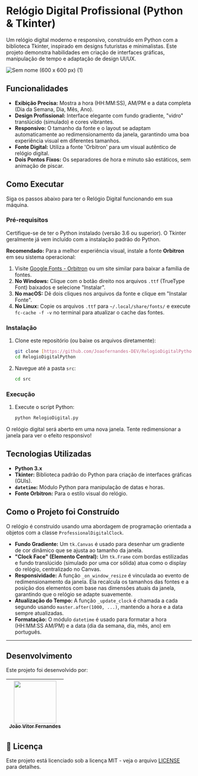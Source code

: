 # Relógio Digital Profissional (Python & Tkinter)

Um relógio digital moderno e responsivo, construído em Python com a biblioteca Tkinter, inspirado em designs futuristas e minimalistas. Este projeto demonstra habilidades em criação de interfaces gráficas, manipulação de tempo e adaptação de design UI/UX.

![Sem nome (600 x 600 px) (1)](https://github.com/user-attachments/assets/dd15dd22-f3b4-4887-80a7-37fb5f319722)

## Funcionalidades

* **Exibição Precisa:** Mostra a hora (HH:MM:SS), AM/PM e a data completa (Dia da Semana, Dia, Mês, Ano).
* **Design Profissional:** Interface elegante com fundo gradiente, "vidro" translúcido (simulado) e cores vibrantes.
* **Responsivo:** O tamanho da fonte e o layout se adaptam automaticamente ao redimensionamento da janela, garantindo uma boa experiência visual em diferentes tamanhos.
* **Fonte Digital:** Utiliza a fonte 'Orbitron' para um visual autêntico de relógio digital.
* **Dois Pontos Fixos:** Os separadores de hora e minuto são estáticos, sem animação de piscar.

## Como Executar

Siga os passos abaixo para ter o Relógio Digital funcionando em sua máquina.

### Pré-requisitos

Certifique-se de ter o Python instalado (versão 3.6 ou superior). O Tkinter geralmente já vem incluído com a instalação padrão do Python.

**Recomendado:** Para a melhor experiência visual, instale a fonte **Orbitron** em seu sistema operacional:
1.  Visite [Google Fonts - Orbitron](https://fonts.google.com/specimen/Orbitron) ou um site similar para baixar a família de fontes.
2.  **No Windows:** Clique com o botão direito nos arquivos `.ttf` (TrueType Font) baixados e selecione "Instalar".
3.  **No macOS:** Dê dois cliques nos arquivos da fonte e clique em "Instalar Fonte".
4.  **No Linux:** Copie os arquivos `.ttf` para `~/.local/share/fonts/` e execute `fc-cache -f -v` no terminal para atualizar o cache das fontes.

### Instalação

1.  Clone este repositório (ou baixe os arquivos diretamente):
    ```bash
    git clone [https://github.com/Joaofernandes-DEV/RelogioDigitalPython.git](https://github.com/Joaofernandes-DEV/RelogioDigitalPython.git)
    cd RelogioDigitalPython
    ```

2.  Navegue até a pasta `src`:
    ```bash
    cd src
    ```

### Execução

1.  Execute o script Python:
    ```bash
    python RelogioDigital.py
    ```

O relógio digital será aberto em uma nova janela. Tente redimensionar a janela para ver o efeito responsivo!

## Tecnologias Utilizadas

* **Python 3.x**
* **Tkinter:** Biblioteca padrão do Python para criação de interfaces gráficas (GUIs).
* **`datetime`:** Módulo Python para manipulação de datas e horas.
* **Fonte Orbitron:** Para o estilo visual do relógio.

## Como o Projeto foi Construído

O relógio é construído usando uma abordagem de programação orientada a objetos com a classe `ProfessionalDigitalClock`.

* **Fundo Gradiente:** Um `tk.Canvas` é usado para desenhar um gradiente de cor dinâmico que se ajusta ao tamanho da janela.
* **"Clock Face" (Elemento Central):** Um `tk.Frame` com bordas estilizadas e fundo translúcido (simulado por uma cor sólida) atua como o display do relógio, centralizado no Canvas.
* **Responsividade:** A função `_on_window_resize` é vinculada ao evento de redimensionamento da janela. Ela recalcula os tamanhos das fontes e a posição dos elementos com base nas dimensões atuais da janela, garantindo que o relógio se adapte suavemente.
* **Atualização do Tempo:** A função `_update_clock` é chamada a cada segundo usando `master.after(1000, ...)`, mantendo a hora e a data sempre atualizadas.
* **Formatação:** O módulo `datetime` é usado para formatar a hora (HH:MM:SS AM/PM) e a data (dia da semana, dia, mês, ano) em português.

---

##  Desenvolvimento

Este projeto foi desenvolvido por:

| [<img src="https://avatars.githubusercontent.com/u/170758704?s=400&u=da7a33d81f3feeb953e687442cba5d042527f94d&v=4" width=115><br><sub>João Vitor Fernandes</sub>](https://github.com/Joaofernandes-DEV) |
|:----------------------------------------------------------------------------------------------------------------------------------------------------------:|

## 📝 Licença

Este projeto está licenciado sob a licença MIT - veja o arquivo [LICENSE](LICENSE) para detalhes.
